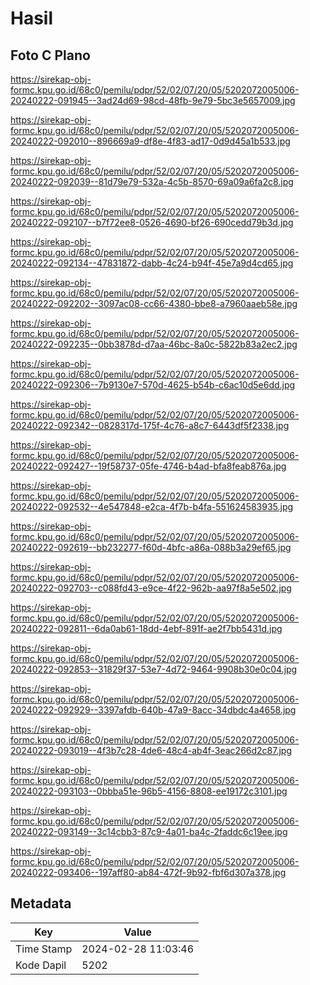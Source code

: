 # Hasil

## Foto C Plano

https://sirekap-obj-formc.kpu.go.id/68c0/pemilu/pdpr/52/02/07/20/05/5202072005006-20240222-091945--3ad24d69-98cd-48fb-9e79-5bc3e5657009.jpg

https://sirekap-obj-formc.kpu.go.id/68c0/pemilu/pdpr/52/02/07/20/05/5202072005006-20240222-092010--896669a9-df8e-4f83-ad17-0d9d45a1b533.jpg

https://sirekap-obj-formc.kpu.go.id/68c0/pemilu/pdpr/52/02/07/20/05/5202072005006-20240222-092039--81d79e79-532a-4c5b-8570-69a09a6fa2c8.jpg

https://sirekap-obj-formc.kpu.go.id/68c0/pemilu/pdpr/52/02/07/20/05/5202072005006-20240222-092107--b7f72ee8-0526-4690-bf26-690cedd79b3d.jpg

https://sirekap-obj-formc.kpu.go.id/68c0/pemilu/pdpr/52/02/07/20/05/5202072005006-20240222-092134--47831872-dabb-4c24-b94f-45e7a9d4cd65.jpg

https://sirekap-obj-formc.kpu.go.id/68c0/pemilu/pdpr/52/02/07/20/05/5202072005006-20240222-092202--3097ac08-cc66-4380-bbe8-a7960aaeb58e.jpg

https://sirekap-obj-formc.kpu.go.id/68c0/pemilu/pdpr/52/02/07/20/05/5202072005006-20240222-092235--0bb3878d-d7aa-46bc-8a0c-5822b83a2ec2.jpg

https://sirekap-obj-formc.kpu.go.id/68c0/pemilu/pdpr/52/02/07/20/05/5202072005006-20240222-092306--7b9130e7-570d-4625-b54b-c6ac10d5e6dd.jpg

https://sirekap-obj-formc.kpu.go.id/68c0/pemilu/pdpr/52/02/07/20/05/5202072005006-20240222-092342--0828317d-175f-4c76-a8c7-6443df5f2338.jpg

https://sirekap-obj-formc.kpu.go.id/68c0/pemilu/pdpr/52/02/07/20/05/5202072005006-20240222-092427--19f58737-05fe-4746-b4ad-bfa8feab876a.jpg

https://sirekap-obj-formc.kpu.go.id/68c0/pemilu/pdpr/52/02/07/20/05/5202072005006-20240222-092532--4e547848-e2ca-4f7b-b4fa-551624583935.jpg

https://sirekap-obj-formc.kpu.go.id/68c0/pemilu/pdpr/52/02/07/20/05/5202072005006-20240222-092619--bb232277-f60d-4bfc-a86a-088b3a29ef65.jpg

https://sirekap-obj-formc.kpu.go.id/68c0/pemilu/pdpr/52/02/07/20/05/5202072005006-20240222-092703--c088fd43-e9ce-4f22-962b-aa97f8a5e502.jpg

https://sirekap-obj-formc.kpu.go.id/68c0/pemilu/pdpr/52/02/07/20/05/5202072005006-20240222-092811--6da0ab61-18dd-4ebf-891f-ae2f7bb5431d.jpg

https://sirekap-obj-formc.kpu.go.id/68c0/pemilu/pdpr/52/02/07/20/05/5202072005006-20240222-092853--31829f37-53e7-4d72-9464-9908b30e0c04.jpg

https://sirekap-obj-formc.kpu.go.id/68c0/pemilu/pdpr/52/02/07/20/05/5202072005006-20240222-092929--3397afdb-640b-47a9-8acc-34dbdc4a4658.jpg

https://sirekap-obj-formc.kpu.go.id/68c0/pemilu/pdpr/52/02/07/20/05/5202072005006-20240222-093019--4f3b7c28-4de6-48c4-ab4f-3eac266d2c87.jpg

https://sirekap-obj-formc.kpu.go.id/68c0/pemilu/pdpr/52/02/07/20/05/5202072005006-20240222-093103--0bbba51e-96b5-4156-8808-ee19172c3101.jpg

https://sirekap-obj-formc.kpu.go.id/68c0/pemilu/pdpr/52/02/07/20/05/5202072005006-20240222-093149--3c14cbb3-87c9-4a01-ba4c-2faddc6c19ee.jpg

https://sirekap-obj-formc.kpu.go.id/68c0/pemilu/pdpr/52/02/07/20/05/5202072005006-20240222-093406--197aff80-ab84-472f-9b92-fbf6d307a378.jpg


## Metadata

| Key        | Value               |
| ---------- | ------------------- |
| Time Stamp | 2024-02-28 11:03:46 |
| Kode Dapil | 5202                |



